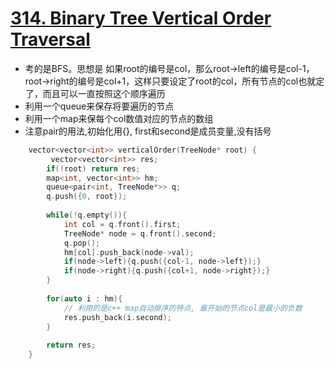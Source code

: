 # [314. Binary Tree Vertical Order Traversal](https://leetcode.com/problems/binary-tree-vertical-order-traversal/description/)
*  考的是BFS。思想是 如果root的编号是col，那么root->left的编号是col-1， root->right的编号是col+1，这样只要设定了root的col，所有节点的col也就定了，而且可以一直按照这个顺序遍历
*  利用一个queue来保存将要遍历的节点
*  利用一个map来保每个col数值对应的节点的数组
*  注意pair的用法,初始化用{}, first和second是成员变量,没有括号

```C++
    vector<vector<int>> verticalOrder(TreeNode* root) {
         vector<vector<int>> res;
        if(!root) return res;
        map<int, vector<int>> hm;
        queue<pair<int, TreeNode*>> q;
        q.push({0, root});
        
        while(!q.empty()){
            int col = q.front().first;
            TreeNode* node = q.front().second;
            q.pop();
            hm[col].push_back(node->val);
            if(node->left){q.push({col-1, node->left});}
            if(node->right){q.push({col+1, node->right});}
        }
        
        for(auto i : hm){
            // 利用的是c++ map自动排序的特点, 最开始的节点col是最小的负数
            res.push_back(i.second);
        }
        
        return res;
    }
```

